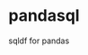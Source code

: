 pandasql
========

sqldf for pandas

<script src="https://gist.github.com/glamp/4974788.js"></script>
